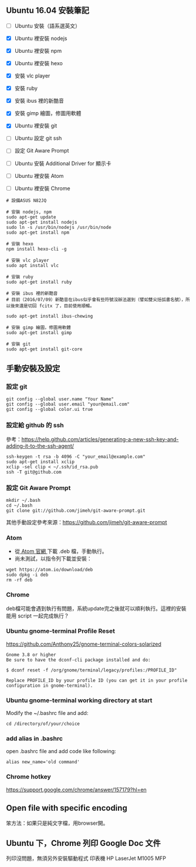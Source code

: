 ## Ubuntu 16.04 安裝筆記

- [ ] Ubuntu 安裝（語系選英文）
- [x] Ubuntu 裡安裝 nodejs
- [x] Ubuntu 裡安裝 npm
- [x] Ubuntu 裡安裝 hexo
- [x] 安裝 vlc player
- [x] 安裝 ruby
- [x] 安裝 ibus 裡的新酷音
- [x] 安裝 gimp 繪圖，修圖用軟體
- [x] Ubuntu 裡安裝 git
- [ ] Ubuntu 設定 git ssh
- [ ] 設定 Git Aware Prompt
- [ ] Ubuntu 安裝 Additional Driver for 顯示卡
- [ ] Ubuntu 裡安裝 Atom
- [ ] Ubuntu 裡安裝 Chrome



```
# 設備ASUS N82JQ

# 安裝 nodejs, npm
sudo apt-get update  
sudo apt-get install nodejs  
sudo ln -s /usr/bin/nodejs /usr/bin/node  
sudo apt-get install npm  

# 安裝 hexo
npm install hexo-cli -g

# 安裝 vlc player
sudo apt install vlc

# 安裝 ruby
sudo apt-get install ruby

# 安裝 ibus 裡的新酷音
# 目前（2016/07/09）新酷音在ibus似乎會有些符號沒辦法選到（譬如雙尖括弧書名號），所以後來還是切回 fcitx 了，目前使用順暢。

sudo apt-get install ibus-chewing

# 安裝 gimp 繪圖，修圖用軟體
sudo apt-get install gimp

# 安裝 git
sudo apt-get install git-core
```


## 手動安裝及設定

### 設定 git
```
git config --global user.name "Your Name"
git config --global user.email "your@email.com"
git config --global color.ui true
```

### 設定給 github 的 ssh
參考：https://help.github.com/articles/generating-a-new-ssh-key-and-adding-it-to-the-ssh-agent/

```
ssh-keygen -t rsa -b 4096 -C "your_email@example.com"
sudo apt-get install xclip
xclip -sel clip < ~/.ssh/id_rsa.pub
ssh -T git@github.com
```

### 設定 Git Aware Prompt

```
mkdir ~/.bash
cd ~/.bash
git clone git://github.com/jimeh/git-aware-prompt.git
```

其他手動設定參考來源：https://github.com/jimeh/git-aware-prompt


### Atom

- 從[ Atom 官網 ](https://atom.io/)下載 .deb 檔，手動執行。
- 尚未測試，以指令列下載並安裝：

```
wget https://atom.io/download/deb
sudo dpkg -i deb
rm -rf deb
```

### Chrome

deb檔可能會遇到執行有問題，系統update完之後就可以順利執行。這裡的安裝能用 script 一起完成執行？


### Ubuntu gnome-terminal Profile Reset

https://github.com/Anthony25/gnome-terminal-colors-solarized

```
Gnome 3.8 or higher
Be sure to have the dconf-cli package installed and do:

$ dconf reset -f /org/gnome/terminal/legacy/profiles:/PROFILE_ID"

Replace PROFILE_ID by your profile ID (you can get it in your profile configuration in gnome-terminal).
```

### Ubuntu gnome-terminal working directory at start

Modify the ~/.bashrc file and add:

```
cd /directory/of/your/choice
```

### add alias in .bashrc

open .bashrc file and add code like following:

```
alias new_name='old command'
```

### Chrome hotkey

https://support.google.com/chrome/answer/157179?hl=en


## Open file with specific encoding

笨方法：如果只是純文字檔，用browser開。


## Ubuntu 下，Chrome 列印 Google Doc 文件

列印沒問題，無須另外安裝驅動程式
印表機 HP LaserJet M1005 MFP
